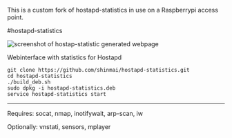 This is a custom fork of hostapd-statistics in use on a Raspberrypi access point.

#hostapd-statistics

![screenshot of hostap-statistic generated webpage](hostapd-statistics-demo.png?raw=true)

Webinterface with statistics for Hostapd

```
git clone https://github.com/shinmai/hostapd-statistics.git
cd hostapd-statistics
./build_deb.sh
sudo dpkg -i hostapd-statistics.deb
service hostapd-statistics start
```
________________________________

Requires: socat, nmap, inotifywait, arp-scan, iw

Optionally: vnstati, sensors, mplayer